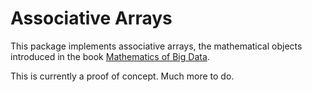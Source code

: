 # Associative Arrays

This package implements associative arrays, the mathematical objects introduced in the book [Mathematics of Big Data](https://mitpress.mit.edu/books/mathematics-big-data).

This is currently a proof of concept. Much more to do.
